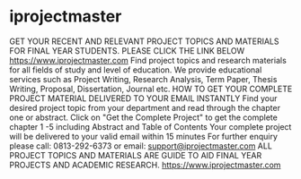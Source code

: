 # iprojectmaster
GET YOUR RECENT AND RELEVANT PROJECT TOPICS AND MATERIALS FOR FINAL YEAR STUDENTS. PLEASE CLICK THE LINK BELOW https://www.iprojectmaster.com 
Find project topics and research materials for all fields of study and level of education. We provide educational services such as Project Writing, Research Analysis, Term Paper, Thesis Writing, Proposal, Dissertation, Journal etc.
HOW TO GET YOUR COMPLETE PROJECT MATERIAL DELIVERED TO YOUR EMAIL INSTANTLY
Find your desired project topic from your department and read through the chapter one or abstract.
Click on "Get the Complete Project" to get the complete chapter 1 -5 including Abstract and Table of Contents
Your complete project will be delivered to your valid email within 15 minutes
For further enquiry please call: 0813-292-6373 or email: support@iprojectmaster.com
ALL PROJECT TOPICS AND MATERIALS ARE GUIDE TO AID FINAL YEAR PROJECTS AND ACADEMIC RESEARCH.
https://www.iprojectmaster.com
